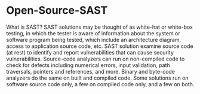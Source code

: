 # Open-Source-SAST
What is SAST? 
SAST solutions may be thought of as white-hat or white-box testing, in which the tester is aware of information about the system or software program being tested, which include an architecture diagram, access to application source code, etc. SAST solution examine source code (at rest) to identify and report vulnerabilities that can cause security vulnerabilities.
Source-code analyzers can run on non-compiled code to check for defects including numerical errors, input validation, path traversals, pointers and references, and more. Binary and byte-code analyzers do the same on built and compiled code. Some solutions run on software source code only, a few on compiled code only, and a few on both.
